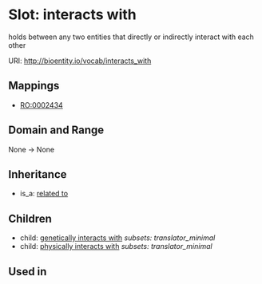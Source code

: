 # Slot: interacts with


holds between any two entities that directly or indirectly interact with each other

URI: http://bioentity.io/vocab/interacts_with
## Mappings

 * [RO:0002434](http://purl.obolibrary.org/obo/RO_0002434)
## Domain and Range

None -> None
## Inheritance

 *  is_a: [related to](related_to.md)
## Children

 *  child: [genetically interacts with](genetically_interacts_with.md) *subsets: translator_minimal*
 *  child: [physically interacts with](physically_interacts_with.md) *subsets: translator_minimal*
## Used in

